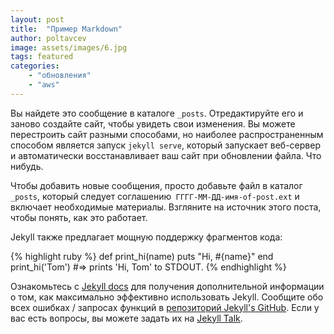 ```yaml
---
layout: post
title:  "Пример Markdown"
author: poltavcev
image: assets/images/6.jpg
tags: featured
categories: 
    - "обновления"
    - "aws"
---
```

Вы найдете это сообщение в каталоге `_posts`. Отредактируйте его и заново создайте сайт, чтобы увидеть свои изменения. Вы можете перестроить сайт разными способами, но наиболее распространенным способом является запуск `jekyll serve`, который запускает веб-сервер и автоматически восстанавливает ваш сайт при обновлении файла. Что нибудь.

Чтобы добавить новые сообщения, просто добавьте файл в каталог `_posts`, который следует соглашению` ГГГГ-ММ-ДД-имя-of-post.ext` и включает необходимые материалы. Взгляните на источник этого поста, чтобы понять, как это работает.

Jekyll также предлагает мощную поддержку фрагментов кода:

{% highlight ruby %}
def print_hi(name)
  puts "Hi, #{name}"
end
print_hi('Tom')
#=> prints 'Hi, Tom' to STDOUT.
{% endhighlight %}

Ознакомьтесь с [Jekyll docs][jekyll-docs] для получения дополнительной информации о том, как максимально эффективно использовать Jekyll. Сообщите обо всех ошибках / запросах функций в [репозиторий Jekyll's GitHub][jekyll-gh]. Если у вас есть вопросы, вы можете задать их на [Jekyll Talk][jekyll-talk].

[jekyll-docs]: http://jekyllrb.com/docs/home
[jekyll-gh]:   https://github.com/jekyll/jekyll
[jekyll-talk]: https://talk.jekyllrb.com/